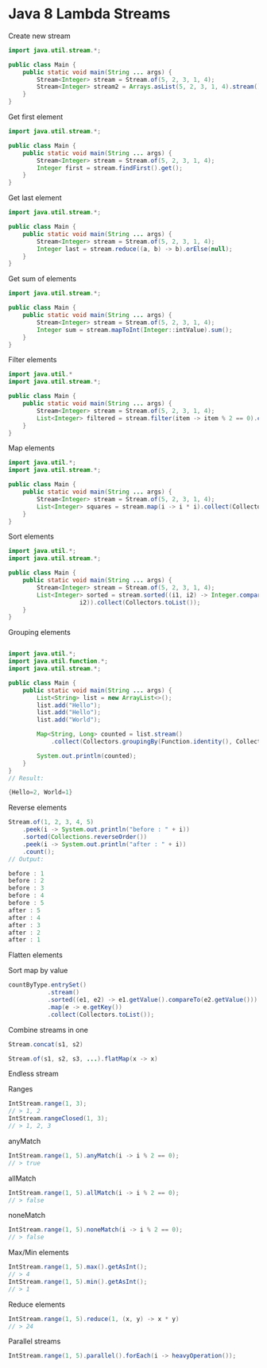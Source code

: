 Java 8 Lambda Streams
=====================

Create new stream

```java
import java.util.stream.*;

public class Main {
    public static void main(String ... args) {
        Stream<Integer> stream = Stream.of(5, 2, 3, 1, 4);
        Stream<Integer> stream2 = Arrays.asList(5, 2, 3, 1, 4).stream();
    }
}
```

Get first element

```java
import java.util.stream.*;

public class Main {
    public static void main(String ... args) {
        Stream<Integer> stream = Stream.of(5, 2, 3, 1, 4);
        Integer first = stream.findFirst().get();
    }
}
```

Get last element

```java
import java.util.stream.*;

public class Main {
    public static void main(String ... args) {
        Stream<Integer> stream = Stream.of(5, 2, 3, 1, 4);
        Integer last = stream.reduce((a, b) -> b).orElse(null);
    }
}
```

Get sum of elements

```java
import java.util.stream.*;

public class Main {
    public static void main(String ... args) {
        Stream<Integer> stream = Stream.of(5, 2, 3, 1, 4);
        Integer sum = stream.mapToInt(Integer::intValue).sum();
    }
}
```

Filter elements

```java
import java.util.*
import java.util.stream.*;

public class Main {
    public static void main(String ... args) {
        Stream<Integer> stream = Stream.of(5, 2, 3, 1, 4);
        List<Integer> filtered = stream.filter(item -> item % 2 == 0).collect(Collectors.toList());
    }
}
```

Map elements

```java
import java.util.*;
import java.util.stream.*;

public class Main {
    public static void main(String ... args) {
        Stream<Integer> stream = Stream.of(5, 2, 3, 1, 4);
        List<Integer> squares = stream.map(i -> i * i).collect(Collectors.toList());
    }
}
```

Sort elements

```java
import java.util.*;
import java.util.stream.*;

public class Main {
    public static void main(String ... args) {
        Stream<Integer> stream = Stream.of(5, 2, 3, 1, 4);
        List<Integer> sorted = stream.sorted((i1, i2) -> Integer.compare(i1,
                    i2)).collect(Collectors.toList());
    }
}
```

Grouping elements

```java

import java.util.*;
import java.util.function.*;
import java.util.stream.*;

public class Main {
    public static void main(String ... args) {
        List<String> list = new ArrayList<>();
        list.add("Hello");
        list.add("Hello");
        list.add("World");

        Map<String, Long> counted = list.stream()
            .collect(Collectors.groupingBy(Function.identity(), Collectors.counting()));

        System.out.println(counted);
    }
}
// Result:

{Hello=2, World=1}
```

Reverse elements
```java
Stream.of(1, 2, 3, 4, 5)
    .peek(i -> System.out.println("before : " + i))
    .sorted(Collections.reverseOrder())
    .peek(i -> System.out.println("after : " + i))
    .count();
// Output:

before : 1
before : 2
before : 3
before : 4
before : 5
after : 5
after : 4
after : 3
after : 2
after : 1    
```

Flatten elements

Sort map by value

```java
countByType.entrySet()
           .stream()
           .sorted((e1, e2) -> e1.getValue().compareTo(e2.getValue())) // custom Comparator
           .map(e -> e.getKey())
           .collect(Collectors.toList());
```

Combine streams in one

```java
Stream.concat(s1, s2)

Stream.of(s1, s2, s3, ...).flatMap(x -> x)
```

Endless stream

Ranges

```java
IntStream.range(1, 3);  
// > 1, 2
IntStream.rangeClosed(1, 3);  
// > 1, 2, 3
```

anyMatch

```java
IntStream.range(1, 5).anyMatch(i -> i % 2 == 0);  
// > true
```

allMatch

```java
IntStream.range(1, 5).allMatch(i -> i % 2 == 0);  
// > false
```

noneMatch

```java
IntStream.range(1, 5).noneMatch(i -> i % 2 == 0);  
// > false
```

Max/Min elements

```java
IntStream.range(1, 5).max().getAsInt();  
// > 4
IntStream.range(1, 5).min().getAsInt();  
// > 1
```

Reduce elements

```java
IntStream.range(1, 5).reduce(1, (x, y) -> x * y)  
// > 24
```

Parallel streams

```java
IntStream.range(1, 5).parallel().forEach(i -> heavyOperation());  
```

